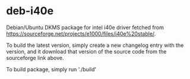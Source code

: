 # deb-i40e

Debian/Ubuntu DKMS package for intel i40e driver fetched from
<https://sourceforge.net/projects/e1000/files/i40e%20stable/>.

To build the latest version, simply create a new changelog entry with the version, and it
download that version of the source code from the sourceforge link above.

To build package, simply run './build'
